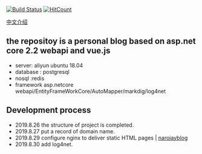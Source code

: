 [![Build Status](https://dev.azure.com/hj200812/TestProject/_apis/build/status/hjsjy.NarojayBlog?branchName=master)](https://dev.azure.com/hj200812/TestProject/_build/latest?definitionId=1&branchName=master)
[![HitCount](http://hits.dwyl.io/hj200812@126com/NarojayBlog.svg)](http://hits.dwyl.io/hj200812@126com/NarojayBlog)

[中文介绍](https://github.com/hjsjy/NarojayBlog/blob/master/Chinese.md)
## the repositoy is  a personal blog based on asp.net core 2.2 webapi and vue.js
- server: aliyun ubuntu 18.04
- database : postgresql
- nosql :redis
- framework  asp.netcore webapi/EntityFrameWorkCore/AutoMapper/markdig/log4net




## Development process
- 2019.8.26 the structure of project is completed.
- 2019.8.27 put a record of domain name.
- 2019.8.29 configure nginx to deliver static HTML pages |   [narojayblog](http://www.narojay.com)
- 2019.8.30 add log4net.
